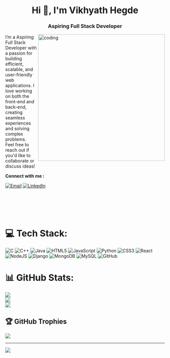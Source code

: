 <h1 align="center">Hi 👋, I'm Vikhyath Hegde</h1>
<h3 align="center">Aspiring Full Stack Developer</h3>
<img align="right" alt="coding" width="400" src="https://t4.ftcdn.net/jpg/03/13/40/45/360_F_313404541_e9YZ3pht6oEEkMXuhxTboqXA2B2ShNnC.jpg">
I’m a Aspiring Full Stack Developer with a passion for building efficient, scalable, and user-friendly web applications. I love working on both the front-end and back-end, creating seamless experiences and solving complex problems.<br> Feel free to reach out if you'd like to collaborate or discuss ideas!
<br>

<b> Connect with me :</b>
<p align="start">
  <a href="mailto:vikhyathhegde19@gmail.com"><img src="https://img.shields.io/badge/Email-D14836?style=for-the-badge&logo=gmail&logoColor=white" alt="Email"></a>
  <a href="https://www.linkedin.com/in/vikhyathhegde4/" target="_blank"><img src="https://img.shields.io/badge/LinkedIn-0077B5?style=for-the-badge&logo=linkedin&logoColor=white" alt="LinkedIn"></a>
 
</p>
<br>
<br>
<br>
<br>

# 💻 Tech Stack:
![C](https://img.shields.io/badge/c-%2300599C.svg?style=for-the-badge&logo=c&logoColor=white) ![C++](https://img.shields.io/badge/c++-%2300599C.svg?style=for-the-badge&logo=c%2B%2B&logoColor=white) ![Java](https://img.shields.io/badge/java-%23ED8B00.svg?style=for-the-badge&logo=openjdk&logoColor=white) ![HTML5](https://img.shields.io/badge/html5-%23E34F26.svg?style=for-the-badge&logo=html5&logoColor=white) ![JavaScript](https://img.shields.io/badge/javascript-%23323330.svg?style=for-the-badge&logo=javascript&logoColor=%23F7DF1E) ![Python](https://img.shields.io/badge/python-3670A0?style=for-the-badge&logo=python&logoColor=ffdd54) ![CSS3](https://img.shields.io/badge/css3-%231572B6.svg?style=for-the-badge&logo=css3&logoColor=white) ![React](https://img.shields.io/badge/react-%2320232a.svg?style=for-the-badge&logo=react&logoColor=%2361DAFB) ![NodeJS](https://img.shields.io/badge/node.js-6DA55F?style=for-the-badge&logo=node.js&logoColor=white) ![Django](https://img.shields.io/badge/django-%23092E20.svg?style=for-the-badge&logo=django&logoColor=white) ![MongoDB](https://img.shields.io/badge/MongoDB-%234ea94b.svg?style=for-the-badge&logo=mongodb&logoColor=white) ![MySQL](https://img.shields.io/badge/mysql-4479A1.svg?style=for-the-badge&logo=mysql&logoColor=white) ![GitHub](https://img.shields.io/badge/github-%23121011.svg?style=for-the-badge&logo=github&logoColor=white)
# 📊 GitHub Stats:
![](https://github-readme-stats.vercel.app/api?username=vikhyath04&theme=dark&hide_border=false&include_all_commits=false&count_private=false)<br/>
![](https://github-readme-streak-stats.herokuapp.com/?user=vikhyath04&theme=dark&hide_border=false)<br/>
![](https://github-readme-stats.vercel.app/api/top-langs/?username=vikhyath04&theme=dark&hide_border=false&include_all_commits=false&count_private=false&layout=compact)

## 🏆 GitHub Trophies
![](https://github-profile-trophy.vercel.app/?username=vikhyath04&theme=radical&no-frame=false&no-bg=false&margin-w=4)

---
[![](https://visitcount.itsvg.in/api?id=vikhyath04&icon=0&color=0)](https://visitcount.itsvg.in)


